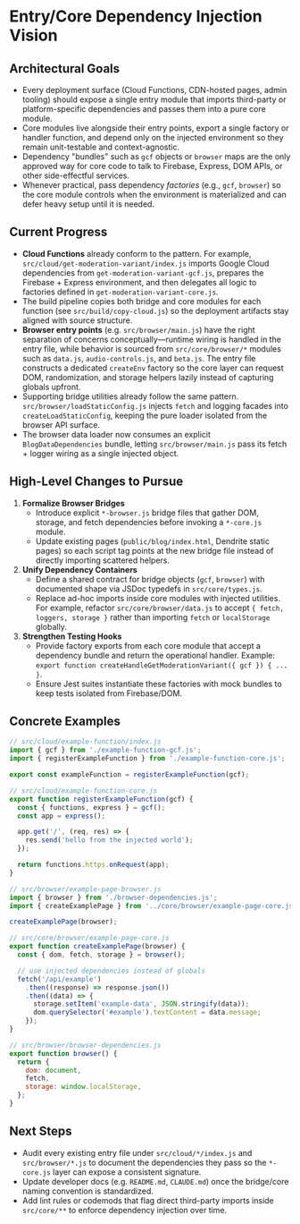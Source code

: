 # Entry/Core Dependency Injection Vision

## Architectural Goals
- Every deployment surface (Cloud Functions, CDN-hosted pages, admin tooling) should expose a single entry module that imports third-party or platform-specific dependencies and passes them into a pure core module.
- Core modules live alongside their entry points, export a single factory or handler function, and depend only on the injected environment so they remain unit-testable and context-agnostic.
- Dependency "bundles" such as `gcf` objects or `browser` maps are the only approved way for core code to talk to Firebase, Express, DOM APIs, or other side-effectful services.
- Whenever practical, pass dependency *factories* (e.g., `gcf`, `browser`) so the core module controls when the environment is materialized and can defer heavy setup until it is needed.

## Current Progress
- **Cloud Functions** already conform to the pattern. For example, `src/cloud/get-moderation-variant/index.js` imports Google Cloud dependencies from `get-moderation-variant-gcf.js`, prepares the Firebase + Express environment, and then delegates all logic to factories defined in `get-moderation-variant-core.js`.
- The build pipeline copies both bridge and core modules for each function (see `src/build/copy-cloud.js`) so the deployment artifacts stay aligned with source structure.
- **Browser entry points** (e.g. `src/browser/main.js`) have the right separation of concerns conceptually—runtime wiring is handled in the entry file, while behavior is sourced from `src/core/browser/*` modules such as `data.js`, `audio-controls.js`, and `beta.js`. The entry file constructs a dedicated `createEnv` factory so the core layer can request DOM, randomization, and storage helpers lazily instead of capturing globals upfront.
- Supporting bridge utilities already follow the same pattern. `src/browser/loadStaticConfig.js` injects `fetch` and logging facades into `createLoadStaticConfig`, keeping the pure loader isolated from the browser API surface.
- The browser data loader now consumes an explicit `BlogDataDependencies` bundle, letting `src/browser/main.js` pass its fetch + logger wiring as a single injected object.

## High-Level Changes to Pursue
1. **Formalize Browser Bridges**
   - Introduce explicit `*-browser.js` bridge files that gather DOM, storage, and fetch dependencies before invoking a `*-core.js` module.
   - Update existing pages (`public/blog/index.html`, Dendrite static pages) so each script tag points at the new bridge file instead of directly importing scattered helpers.
2. **Unify Dependency Containers**
   - Define a shared contract for bridge objects (`gcf`, `browser`) with documented shape via JSDoc typedefs in `src/core/types.js`.
   - Replace ad-hoc imports inside core modules with injected utilities. For example, refactor `src/core/browser/data.js` to accept `{ fetch, loggers, storage }` rather than importing `fetch` or `localStorage` globally.
3. **Strengthen Testing Hooks**
   - Provide factory exports from each core module that accept a dependency bundle and return the operational handler. Example: `export function createHandleGetModerationVariant({ gcf }) { ... }`.
   - Ensure Jest suites instantiate these factories with mock bundles to keep tests isolated from Firebase/DOM.

## Concrete Examples

```js
// src/cloud/example-function/index.js
import { gcf } from './example-function-gcf.js';
import { registerExampleFunction } from './example-function-core.js';

export const exampleFunction = registerExampleFunction(gcf);
```

```js
// src/cloud/example-function-core.js
export function registerExampleFunction(gcf) {
  const { functions, express } = gcf();
  const app = express();

  app.get('/', (req, res) => {
    res.send('hello from the injected world');
  });

  return functions.https.onRequest(app);
}
```

```js
// src/browser/example-page-browser.js
import { browser } from './browser-dependencies.js';
import { createExamplePage } from '../core/browser/example-page-core.js';

createExamplePage(browser);
```

```js
// src/core/browser/example-page-core.js
export function createExamplePage(browser) {
  const { dom, fetch, storage } = browser();

  // use injected dependencies instead of globals
  fetch('/api/example')
    .then((response) => response.json())
    .then((data) => {
      storage.setItem('example-data', JSON.stringify(data));
      dom.querySelector('#example').textContent = data.message;
    });
}
```

```js
// src/browser/browser-dependencies.js
export function browser() {
  return {
    dom: document,
    fetch,
    storage: window.localStorage,
  };
}
```

## Next Steps
- Audit every existing entry file under `src/cloud/*/index.js` and `src/browser/*.js` to document the dependencies they pass so the `*-core.js` layer can expose a consistent signature.
- Update developer docs (e.g. `README.md`, `CLAUDE.md`) once the bridge/core naming convention is standardized.
- Add lint rules or codemods that flag direct third-party imports inside `src/core/**` to enforce dependency injection over time.
